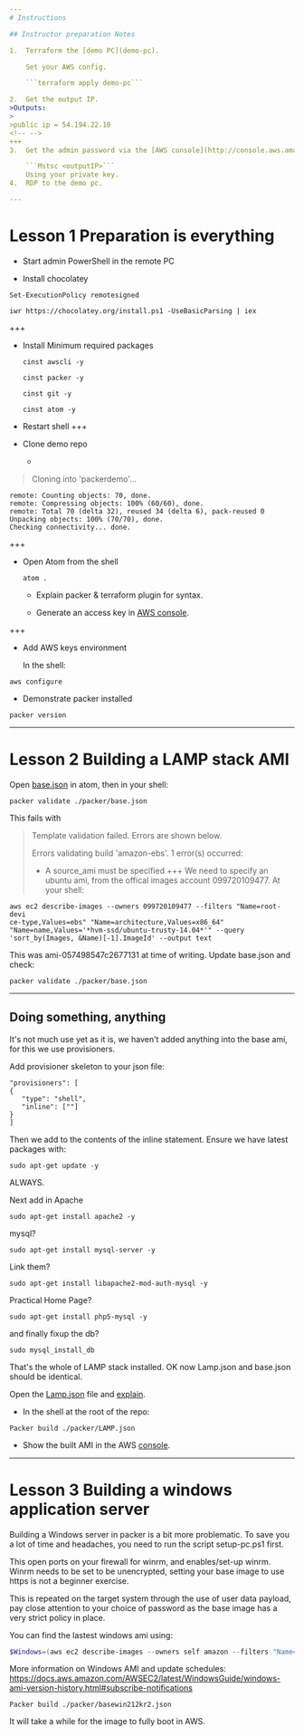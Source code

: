 ```yaml
---
# Instructions

## Instructor preparation Notes

1.  Terraform the [demo PC](demo-pc).

    Set your AWS config.

    ```terraform apply demo-pc```

2.  Get the output IP.
>Outputs:
>
>public ip = 54.194.22.10
<!-- -->
+++
3.  Get the admin password via the [AWS console](http://console.aws.amazon.com).

    ```Mstsc <outputIP>```
    Using your private key.
4.  RDP to the demo pc.

---
```


# Lesson 1 Preparation is everything

- Start admin PowerShell in the remote PC

- Install chocolatey

```powershelll
Set-ExecutionPolicy remotesigned

iwr https://chocolatey.org/install.ps1 -UseBasicParsing | iex
```

+++

- Install Minimum required packages

  `cinst awscli -y`

  `cinst packer -y`

  `cinst git -y`

  `cinst atom -y`

- Restart shell
  +++
- Clone demo repo

  - ```git clone <https://github.com/JamesWoolfenden/packerdemo.git>

    ```

> Cloning into 'packerdemo'...

    remote: Counting objects: 70, done.
    remote: Compressing objects: 100% (60/60), done.
    remote: Total 70 (delta 32), reused 34 (delta 6), pack-reused 0
    Unpacking objects: 100% (70/70), done.
    Checking connectivity... done.

+++

- Open Atom from the shell

  `atom .`

  - Explain packer & terraform plugin for syntax.

  - Generate an access key in [AWS console](http://console.aws.amazon.com).

<!-- -->

+++

- Add AWS keys environment

  In the shell:

`aws configure`

- Demonstrate packer installed

`packer version`

---

# Lesson 2 Building a LAMP stack AMI

Open [base.json](packer/base.json) in atom, then in your shell:

`packer validate ./packer/base.json`

This fails with

> Template validation failed. Errors are shown below.
>
> Errors validating build 'amazon-ebs'. 1 error(s) occurred:
>
> - A source_ami must be specified
>   +++
>   We need to specify an ubuntu ami, from the offical images account 099720109477. At your shell:

```cli
aws ec2 describe-images --owners 099720109477 --filters "Name=root-devi
ce-type,Values=ebs" "Name=architecture,Values=x86_64" "Name=name,Values='*hvm-ssd/ubuntu-trusty-14.04*'" --query 'sort_by(Images, &Name)[-1].ImageId' --output text
```

This was ami-057498547c2677131 at time of writing. Update base.json and check:

`packer validate ./packer/base.json`

---

## Doing something, anything

It's not much use yet as it is, we haven't added anything into the base ami, for this we use provisioners.

Add provisioner skeleton to your json file:

    "provisioners": [
    {
       "type": "shell",
       "inline": [""]
    }
    ]

Then we add to the contents of the inline statement. Ensure we have latest packages with:

`sudo apt-get update -y`

ALWAYS.

Next add in Apache

`sudo apt-get install apache2 -y`

mysql?

`sudo apt-get install mysql-server -y`

Link them?

`sudo apt-get install libapache2-mod-auth-mysql -y`

Practical Home Page?

`sudo apt-get install php5-mysql -y`

and finally fixup the db?

`sudo mysql_install_db`

That's the whole of LAMP stack installed. OK now Lamp.json and base.json should be identical.

Open the [Lamp.json](packer/LAMP.json) file and [explain](Packer.md).

- In the shell at the root of the repo:

`Packer build ./packer/LAMP.json`

- Show the built AMI in the AWS [console](https://console.aws.amazon.com/console/home).

---

# Lesson 3 Building a windows application server

Building a Windows server in packer is a bit more problematic.
To save you a lot of time and headaches, you need to run the script setup-pc.ps1 first.

This open ports on your firewall for winrm, and enables/set-up winrm.
Winrm needs to be set to be unencrypted, setting your base image to use https is not a beginner exercise.

This is repeated on the target system through the use of user data payload, pay close attention to your choice of password as the base image has a very strict policy in place.

You can find the lastest windows ami using:

```powershell
$Windows=(aws ec2 describe-images --owners self amazon --filters "Name=root-device-type,Values=ebs" "Name=architecture,Values=x86_64" "Name=platform,Values=windows" "Name=name,Values='Windows_Server-2012-R2_RTM-English-64Bit-Base*'|convertfrom-json).Images|sort Name| Select-Object -Last 1
```

More information on Windows AMI and update schedules:
<https://docs.aws.amazon.com/AWSEC2/latest/WindowsGuide/windows-ami-version-history.html#subscribe-notifications>

`Packer build ./packer/basewin212kr2.json`

It will take a while for the image to fully boot in AWS.

